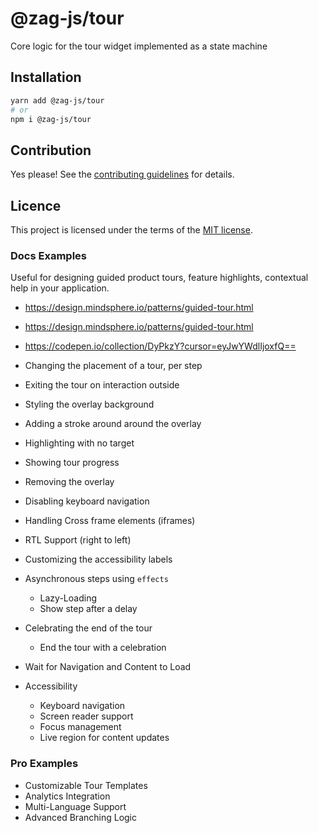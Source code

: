 # @zag-js/tour

Core logic for the tour widget implemented as a state machine

## Installation

```sh
yarn add @zag-js/tour
# or
npm i @zag-js/tour
```

## Contribution

Yes please! See the [contributing guidelines](https://github.com/chakra-ui/zag/blob/main/CONTRIBUTING.md) for details.

## Licence

This project is licensed under the terms of the [MIT license](https://github.com/chakra-ui/zag/blob/main/LICENSE).

### Docs Examples

Useful for designing guided product tours, feature highlights, contextual help in your application.

- https://design.mindsphere.io/patterns/guided-tour.html
- https://design.mindsphere.io/patterns/guided-tour.html
- https://codepen.io/collection/DyPkzY?cursor=eyJwYWdlIjoxfQ==

- Changing the placement of a tour, per step
- Exiting the tour on interaction outside
- Styling the overlay background
- Adding a stroke around around the overlay
- Highlighting with no target
- Showing tour progress
- Removing the overlay
- Disabling keyboard navigation
- Handling Cross frame elements (iframes)
- RTL Support (right to left)
- Customizing the accessibility labels
- Asynchronous steps using `effects`
  - Lazy-Loading
  - Show step after a delay
- Celebrating the end of the tour
  - End the tour with a celebration
- Wait for Navigation and Content to Load
- Accessibility
  - Keyboard navigation
  - Screen reader support
  - Focus management
  - Live region for content updates

### Pro Examples

- Customizable Tour Templates
- Analytics Integration
- Multi-Language Support
- Advanced Branching Logic
